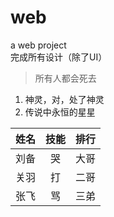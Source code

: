 # web
a web project<br>
完成所有设计（除了UI）

> 所有人都会死去
1. 神灵，对，处了神灵
2. 传说中永恒的星星

姓名|技能|排行
--|:--:|--:
刘备|哭|大哥
关羽|打|二哥
张飞|骂|三弟
